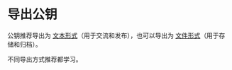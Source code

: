 # 导出公钥

公钥推荐导出为 [文本形式](exporting-public-key-text.md)（用于交流和发布），也可以导出为 [文件形式](exporting-public-key-file.md)（用于存储和归档）。

不同导出方式推荐都学习。